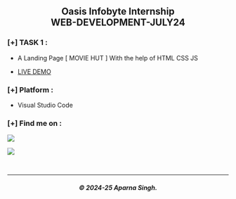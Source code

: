 <h2 align="center"> Oasis Infobyte Internship</br>WEB-DEVELOPMENT-JULY24 </h2>

### [+] TASK 1 :

- A Landing Page [ MOVIE HUT ] With the help of HTML CSS JS

- <a href="https://as2509x-oibsip.netlify.app/task-1/">LIVE DEMO </a>

### [+] Platform :

- Visual Studio Code

### [+] Find me on :

<a href="https://www.linkedin.com/in/as2509x/" target="_blank"><img src="https://img.shields.io/badge/LinkedIN-AS2509X-blue?style=for-the-badge&logo=linkedin"></a>

<a href="mailto:aparnasingh2509@gmail.com" target="_blank"><img src="https://img.shields.io/badge/Gmail-aparnasingh2509-blue?style=for-the-badge&logo=gmail"></a>

</br>

---

<h5 align='center'>© 2024-25 Aparna Singh.</h5>
